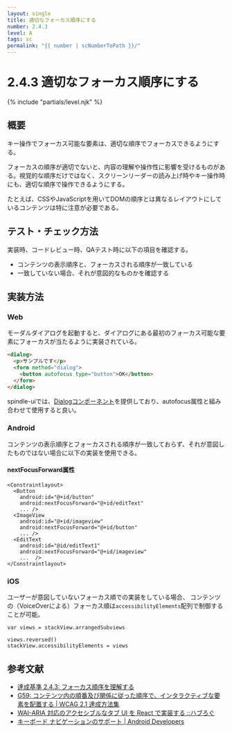 ```yaml
---
layout: single
title: 適切なフォーカス順序にする
number: 2.4.3
level: A
tags: sc
permalink: "{{ number | scNumberToPath }}/"
---
```


# 2.4.3 適切なフォーカス順序にする

{% include "partials/level.njk" %}

## 概要

キー操作でフォーカス可能な要素は、適切な順序でフォーカスできるようにする。

フォーカスの順序が適切でないと、内容の理解や操作性に影響を受けるものがある。視覚的な順序だけではなく、スクリーンリーダーの読み上げ時やキー操作時にも、適切な順序で操作できるようにする。

たとえば、CSSやJavaScriptを用いてDOMの順序とは異なるレイアウトにしているコンテンツは特に注意が必要である。

## テスト・チェック方法

実装時、コードレビュー時、QAテスト時に以下の項目を確認する。

- コンテンツの表示順序と、フォーカスされる順序が一致している
- 一致していない場合、それが意図的なものかを確認する

## 実装方法

### Web

モーダルダイアログを起動すると、ダイアログにある最初のフォーカス可能な要素にフォーカスが当たるように実装されている。

```html
<dialog>
  <p>サンプルです</p>
  <form method="dialog">
    <button autofocus type="button">OK</button>
  </form>
</dialog>
```

spindle-uiでは、[Dialogコンポーネント](https://ameba-spindle.web.app/?path=/docs/dialog--normal)を提供しており、autofocus属性と組み合わせて使用すると良い。

### Android

コンテンツの表示順序とフォーカスされる順序が一致しておらず、それが意図したものではない場合に以下の実装を使用できる。

#### nextFocusForward属性

```
<Constraintlayout>
  <Button
    android:id="@+id/button"
    android:nextFocusForward="@+id/editText"
    ... />
  <ImageView
    android:id="@+id/imageview"
    android:nextFocusForward="@+id/button"
    ... />
  <EditText
    android:id="@id/editText1"
    android:nextFocusForward="@+id/imageview"
    ...  />
</Constraintlayout>
```

### iOS

ユーザーが意図していないフォーカス順での実装をしている場合、
コンテンツの（VoiceOverによる）フォーカス順は`accessibilityElements`配列で制御することが可能。

```
var views = stackView.arrangedSubviews

views.reversed()
stackView.accessibilityElements = views
```

## 参考文献

- [達成基準 2.4.3: フォーカス順序を理解する](https://waic.jp/docs/WCAG21/Understanding/focus-order.html)
- [G59: コンテンツ内の順番及び関係に従った順序で、インタラクティブな要素を配置する | WCAG 2.1 達成方法集](https://waic.jp/docs/WCAG21/Techniques/general/G59.html)
- [WAI-ARIA 対応のアクセシブルなタブ UI を React で実装する ::ハブろぐ](https://havelog.aho.mu/develop/a11y/e678-accessible_tabs_with_react.html)
- [キーボード ナビゲーションのサポート | Android Developers](https://developer.android.google.cn/training/keyboard-input/navigation?hl=ja)
